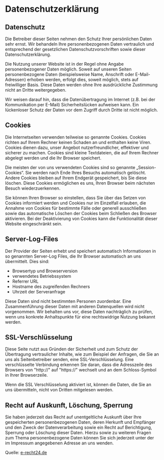 <div class="content">

# Datenschutzerklärung

## Datenschutz

Die Betreiber dieser Seiten nehmen den Schutz Ihrer pers&ouml;nlichen Daten sehr ernst. Wir behandeln Ihre personenbezogenen
Daten vertraulich und entsprechend der gesetzlichen Datenschutzvorschriften sowie dieser Datenschutzerkl&auml;rung.

Die Nutzung unserer Website ist in der Regel ohne Angabe personenbezogener Daten m&ouml;glich. Soweit auf unseren Seiten
personenbezogene Daten (beispielsweise Name, Anschrift oder E-Mail-Adressen) erhoben werden, erfolgt dies, soweit m&ouml;glich,
stets auf freiwilliger Basis. Diese Daten werden ohne Ihre ausdr&uuml;ckliche Zustimmung nicht an Dritte weitergegeben.

Wir weisen darauf hin, dass die Daten&uuml;bertragung im Internet (z.B. bei der Kommunikation per E-Mail) Sicherheitsl&uuml;cken
aufweisen kann. Ein l&uuml;ckenloser Schutz der Daten vor dem Zugriff durch Dritte ist nicht m&ouml;glich.

## Cookies

Die Internetseiten verwenden teilweise so genannte Cookies. Cookies richten auf Ihrem Rechner keinen Schaden an und enthalten
keine Viren. Cookies dienen dazu, unser Angebot nutzerfreundlicher, effektiver und sicherer zu machen. Cookies sind kleine
Textdateien, die auf Ihrem Rechner abgelegt werden und die Ihr Browser speichert.

Die meisten der von uns verwendeten Cookies sind so genannte „Session-Cookies“. Sie werden nach Ende Ihres Besuchs automatisch
gel&ouml;scht. Andere Cookies bleiben auf Ihrem Endger&auml;t gespeichert, bis Sie diese l&ouml;schen. Diese Cookies
erm&ouml;glichen es uns, Ihren Browser beim n&auml;chsten Besuch wiederzuerkennen.

Sie k&ouml;nnen Ihren Browser so einstellen, dass Sie &uuml;ber das Setzen von Cookies informiert werden und Cookies nur
im Einzelfall erlauben, die Annahme von Cookies f&uuml;r bestimmte F&auml;lle oder generell ausschlie&szlig;en sowie
das automatische L&ouml;schen der Cookies beim Schlie&szlig;en des Browser aktivieren. Bei der Deaktivierung von Cookies
kann die Funktionalit&auml;t dieser Website eingeschr&auml;nkt sein.

## Server-Log-Files

Der Provider der Seiten erhebt und speichert automatisch Informationen in so genannten Server-Log Files, die Ihr Browser
automatisch an uns &uuml;bermittelt. Dies sind:

-   Browsertyp und Browserversion
-   verwendetes Betriebssystem
-   Referrer URL
-   Hostname des zugreifenden Rechners
-   Uhrzeit der Serveranfrage

Diese Daten sind nicht bestimmten Personen zuordenbar. Eine Zusammenf&uuml;hrung dieser Daten mit anderen Datenquellen wird
nicht vorgenommen. Wir behalten uns vor, diese Daten nachtr&auml;glich zu pr&uuml;fen, wenn uns konkrete Anhaltspunkte
f&uuml;r eine rechtswidrige Nutzung bekannt werden.

## SSL-Verschl&uuml;sselung

Diese Seite nutzt aus Gr&uuml;nden der Sicherheit und zum Schutz der &Uuml;bertragung vertraulicher Inhalte, wie zum Beispiel
der Anfragen, die Sie an uns als Seitenbetreiber senden, eine SSL-Verschl&uuml;sselung. Eine verschl&uuml;sselte Verbindung
erkennen Sie daran, dass die Adresszeile des Browsers von &quot;http://&quot; auf &quot;https://&quot; wechselt und an
dem Schloss-Symbol in Ihrer Browserzeile.

Wenn die SSL Verschl&uuml;sselung aktiviert ist, k&ouml;nnen die Daten, die Sie an uns &uuml;bermitteln, nicht von Dritten
mitgelesen werden.

## Recht auf Auskunft, L&ouml;schung, Sperrung

Sie haben jederzeit das Recht auf unentgeltliche Auskunft &uuml;ber Ihre gespeicherten personenbezogenen Daten, deren Herkunft
und Empf&auml;nger und den Zweck der Datenverarbeitung sowie ein Recht auf Berichtigung, Sperrung oder L&ouml;schung
dieser Daten. Hierzu sowie zu weiteren Fragen zum Thema personenbezogene Daten k&ouml;nnen Sie sich jederzeit unter der
im Impressum angegebenen Adresse an uns wenden.

Quelle: <a href="https://www.e-recht24.de" target="_blank">e-recht24.de</a>

</div>
